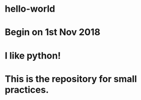 # hello-world
# Begin on 1st Nov 2018
# I like python!
# This is the repository for small practices.
